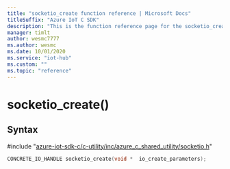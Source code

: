 ```yaml
---                             
title: "socketio_create function reference | Microsoft Docs" 
titleSuffix: "Azure IoT C SDK"            
description: "This is the function reference page for the socketio_create() function in the Azure IoT C SDK. This SDK is used with Azure IoT Hub and Azure IoT Hub Device Provisioning Service"            
manager: timlt                 
author: wesmc7777              
ms.author: wesmc               
ms.date: 10/01/2020                    
ms.service: "iot-hub"             
ms.custom: ""                
ms.topic: "reference"        
---                            
```


# socketio_create()

## Syntax

\#include "[azure-iot-sdk-c/c-utility/inc/azure_c_shared_utility/socketio.h](../socketio-h.md)"  
```C
CONCRETE_IO_HANDLE socketio_create(void *  io_create_parameters);
```

